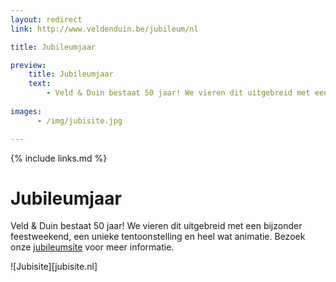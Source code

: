 ```yaml
---
layout: redirect
link: http://www.veldenduin.be/jubileum/nl

title: Jubileumjaar

preview:
    title: Jubileumjaar
    text: 
        - Veld & Duin bestaat 50 jaar! We vieren dit uitgebreid met een bijzonder feestweekend, een unieke tentoonstelling en heel wat animatie.
        
images:
      - /img/jubisite.jpg

---
```


{% include links.md %}

# Jubileumjaar

Veld & Duin bestaat 50 jaar! We vieren dit uitgebreid met een bijzonder feestweekend, een unieke tentoonstelling en heel wat animatie. Bezoek onze [jubileumsite]({{page.link}}) voor meer informatie. 

![Jubisite][jubisite.nl]